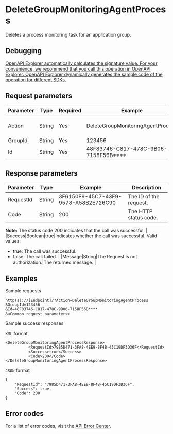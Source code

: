# DeleteGroupMonitoringAgentProcess

Deletes a process monitoring task for an application group.

## Debugging

[OpenAPI Explorer automatically calculates the signature value. For your convenience, we recommend that you call this operation in OpenAPI Explorer. OpenAPI Explorer dynamically generates the sample code of the operation for different SDKs.](https://api.aliyun.com/#product=Cms&api=DeleteGroupMonitoringAgentProcess&type=RPC&version=2019-01-01)

## Request parameters

|Parameter|Type|Required|Example|Description|
|---------|----|--------|-------|-----------|
|Action|String|Yes|DeleteGroupMonitoringAgentProcess|The operation that you want to perform. Set the value to DeleteGroupMonitoringAgentProcess. |
|GroupId|String|Yes|123456|The ID of the application group. |
|Id|String|Yes|48F83746-C817-478C-9B06-7158F56B\*\*\*\*|The ID of the process monitoring task. |

## Response parameters

|Parameter|Type|Example|Description|
|---------|----|-------|-----------|
|RequestId|String|3F6150F9-45C7-43F9-9578-A58B2E726C90|The ID of the request. |
|Code|String|200|The HTTP status code.

**Note:** The status code 200 indicates that the call was successful. |
|Success|Boolean|true|Indicates whether the call was successful. Valid values:

-   true: The call was successful.
-   false: The call failed. |
|Message|String|The Request is not authorization.|The returned message. |

## Examples

Sample requests

```
http(s)://[Endpoint]/?Action=DeleteGroupMonitoringAgentProcess
&GroupId=123456
&Id=48F83746-C817-478C-9B06-7158F56B****
&<Common request parameters>
```

Sample success responses

`XML` format

```
<DeleteGroupMonitoringAgentProcessResponse>
          <RequestId>7985D471-3FA8-4EE9-8F4B-45C19DF3D36F</RequestId>
          <Success>true</Success>
          <Code>200</Code>
</DeleteGroupMonitoringAgentProcessResponse>
```

`JSON` format

```
{
    "RequestId": "7985D471-3FA8-4EE9-8F4B-45C19DF3D36F",
    "Success": true,
    "Code": 200
}
```

## Error codes

For a list of error codes, visit the [API Error Center](https://error-center.alibabacloud.com/status/product/Cms).

